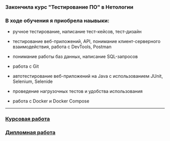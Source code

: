 ### Закончила курс "Тестирование ПО" в Нетологии

### В ходе обучения я приобрела наывыки: 

* ручное тестирование, написание тест-кейсов, тест-дизайн

* тестирование веб-приложений, API, понимание клиент-серверного взаимодействия, работа с DevTools, Postman

* понимание работы баз данных, написание SQL-запросов

* работа с Git

* автотестирование веб-приложений на Java с использованием JUnit, Selenium, Selenide

* проведение нагрузочных тестов и удобства использования

* работа с Docker и Docker Compose


<!--
**Satura/Satura** is a ✨ _special_ ✨ repository because its `README.md` (this file) appears on your GitHub profile.

Here are some ideas to get you started:

- 🔭 I’m currently working on ...
- 🌱 I’m currently learning ...
- 👯 I’m looking to collaborate on ...
- 🤔 I’m looking for help with ...
- 💬 Ask me about ...
- 📫 How to reach me: ...
- 😄 Pronouns: ...
- ⚡ Fun fact: ...
-->
<!-- 
### 
-->
---


### [Курсовая работа](https://github.com/Satura/Coursework-IQA)

### [Дипломная работа](https://github.com/Satura/DiplomaQA)

<!-- 

<img align="left" alt="Postman" width="26px" src="https://www.ade-technologies.com/images/Postman_tool.png"/>
<img align="left" alt="JMeter" width="26px" src="https://s3-ap-northeast-1.amazonaws.com/doridorian.com/blog/assets/2017-11-25/img-1.png"/>
<img align="left" alt="Docker" width="26px" src="https://avatars.githubusercontent.com/u/30554787?s=400&amp;v=4"/>

-->
